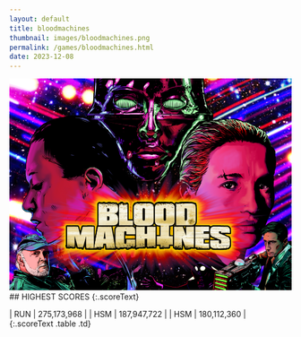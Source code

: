 ```yaml
---
layout: default
title: bloodmachines
thumbnail: images/bloodmachines.png
permalink: /games/bloodmachines.html
date: 2023-12-08
---
```


<img src="../images/bloodmachines.png" class="gameThumbnail img-fluid mx-auto align-middle">
## HIGHEST SCORES
{:.scoreText}

| RUN | 275,173,968 | 
| HSM | 187,947,722 | 
| HSM | 180,112,360 | 
{:.scoreText .table .td}
